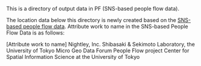 This is a directory of output data in PF (SNS-based people flow data).

The location data below this directory is newly created based on the [SNS-based people flow data](https://nightley.jp/archives/1954/). Attribute work to name in the SNS-based People Flow Data is as follows:

[Attribute work to name]
Nightley, Inc.
Shibasaki & Sekimoto Laboratory, the University of Tokyo
Micro Geo Data Forum
People Flow project
Center for Spatial Information Science at the University of Tokyo
